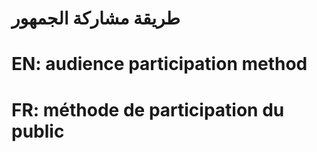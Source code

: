 # طريقة مشاركة الجمهور

# EN: audience participation method

# FR: méthode de participation du public
